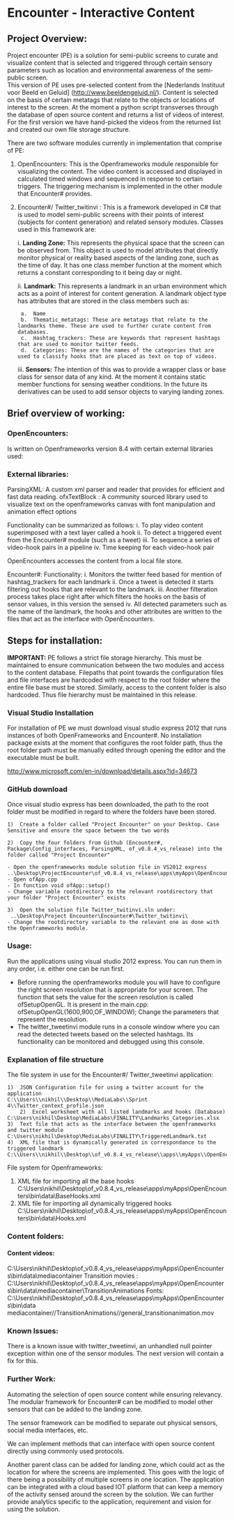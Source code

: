 # Encounter - Interactive Content

## Project Overview:

Project encounter (PE) is a solution for semi-public screens to curate and visualize content that is selected and triggered through certain sensory parameters such as location and environmental awareness of the semi-public screen.  
This version of PE uses pre-selected content from the [Nederlands Instituut voor Beeld en Geluid] (http://www.beeldengeluid.nl/). Content is selected on the basis of certain metatags that relate to the objects or locations of interest to the screen. At the moment a python script transverses through the database of open source content and returns a list of videos of interest. For the first version we have hand-picked the videos from the returned list and created our own file storage structure.

There are two software modules currently in implementation that comprise of PE:

1. OpenEncounters: This is the Openframeworks module responsible for visualizing the content. The video content is accessed and displayed in calculated timed windows and sequenced in response to certain triggers. The triggering mechanism is implemented in the other module that Encounter# provides. 

2. Encounter#/ Twitter_twitinvi : This is a framework developed in C# that is used to model semi-public screens with their points of interest (subjects for content generation) and related sensory modules. Classes used in this framework are:

	i.	**Landing Zone:** This represents the physical space that the screen can be observed from. This object is used to model attributes that directly monitor physical or reality based aspects of the landing zone, such as the time of day. It has one class member function at the moment which returns a constant corresponding to it being day or night.

	ii.	**Landmark:** This represents a landmark in an urban environment which acts as a point of interest for content generation. A landmark object type has attributes that are stored in the class members such as:

		a.	Name
		b.	Thematic_metatags: These are metatags that relate to the landmarks theme. These are used to further curate content from databases.
		c.	Hashtag_trackers: These are keywords that represent hashtags that are used to monitor twitter feeds.
		d.	Categories: These are the names of the categories that are used to classify hooks that are placed as text on top of videos.
        
	iii. **Sensors:** The intention of this was to provide a wrapper class or base class for sensor data of any kind. At the moment it contains static member functions for sensing weather conditions. In the future its derivatives can be used to add sensor objects to varying landing zones.  

## Brief overview of working: 

### OpenEncounters: 
Is written on Openframeworks version 8.4 with certain external libraries used:

### External libraries:
ParsingXML: A custom xml parser and reader that provides for efficient and fast data reading. 
ofxTextBlock : A community sourced library used to visualize text on the openframeworks canvas with font manipulation and animation effect options

Functionality can be summarized as follows:
	i.	To play video content superimposed with a text layer called a hook
	ii.	To detect a triggered event from the Encounter# module (such as a tweet) 
	iii.	To sequence a series of video-hook pairs in a pipeline
	iv.	Time keeping for each video-hook pair 

OpenEncounters accesses the content from a local file store. 

Encounter#:
Functionality:
i.	Monitors the twitter feed based for mention of hashtag_trackers for each landmark
ii.	Once a tweet is detected it starts filtering out hooks that are relevant to the landmark.
iii.	Another filteration process takes place right after which filters the hooks on the basis of sensor values, in this version the sensed 
iv.	All detected parameters such as the name of the landmark, the hooks and other attributes are written to the files that act as the interface with OpenEncounters.

## Steps for installation:
**IMPORTANT:** PE follows a strict file storage hierarchy. This must be maintained to ensure communication between the two modules and access to the content database. Filepaths that point towards the configuration files and file interfaces are hardcoded with respect to the root folder where the entire file base must be stored. Similarly, access to the content folder is also hardcoded. Thus file hierarchy must be maintained in this release.

### Visual Studio Installation
For installation of PE we must download visual studio express 2012 that runs instances of both OpenFrameworks and Encounter#. No installation package exists at the moment that configures the root folder path, thus the root folder path must be manually edited through opening the editor and the executable must be built.

http://www.microsoft.com/en-in/download/details.aspx?id=34673

### GitHub download
Once visual studio express has been downloaded, the path to the root folder must be modified in regard to where the folders have been stored.

	1)	Create a folder called "Project Encounter" on your Desktop. Case Sensitive and ensure the space between the two words

	2)	Copy the four folders from Github (Encounter#, Package\Config_interfaces, ParsingXML, of_v0.8.4_vs_release) into the folder called "Project Encounter"

 	- Open the openframeworks module solution file in VS2012 express	  ..\Desktop\ProjectEncounter\of_v0.8.4_vs_release\apps\myApps\OpenEncounters\OpenEncounters.sln
	- Open ofApp.cpp
	- In function void ofApp::setup() 
	- Change variable rootdirectory to the relevant rootdirectory that your folder "Project Encounter" exists

	3)	Open the solution file Twitter_twitinvi.sln under:
	 ..\Desktop\Project Encounter\Encounter#\Twitter_twitinvi\
	- Change the rootdirectory variable to the relevant one as done with the Openframeworks module.

### Usage: 
Run the applications using visual studio 2012 express. 
You can run them in any order, i.e. either one can be run first. 
*	Before running the openframeworks module you will have to configure the right screen resolution that is appropriate for your screen. The function that sets the value for the screen resolution is called ofSetupOpenGL. It is present in the main.cpp:
ofSetupOpenGL(1600,900,OF_WINDOW); 
Change the parameters that represent the resolution.
*	The twitter_tweetinvi module runs in a console window where you can read the detected tweets based on the selected hashtags. Its functionality can be monitored and debugged using this console.
 
### Explanation of file structure
The file system in use for the Encounter#/ Twitter_tweetinvi application:
```
1)	JSON Configuration file for using a twitter account for the application
C:\\Users\\nikhil\\Desktop\\MediaLabs\\Sprint 4\\Twitter_context_profile.json
	2)	Excel worksheet with all listed landmarks and hooks (Database)
C:\Users\nikhil\Desktop\MediaLabs\FINALITY\Landmarks_Categories.xlsx
3)	Text file that acts as the interface between the openframeworks and twitter module
C:\Users\nikhil\Desktop\MediaLabs\FINALITY\TriggeredLandmark.txt
4)	XML file that is dynamically generated in correspondance to the triggered landmark
C:\\Users\\nikhil\\Desktop\\of_v0.8.4_vs_release\\apps\\myApps\\OpenEncounters\\bin\\data\\Hooks.xml
```

File system for Openframeworks:
1) XML file for importing all the base hooks 
C:\\Users\\nikhil\\Desktop\\of_v0.8.4_vs_release\\apps\\myApps\\OpenEncounters\\bin\\data\\BaseHooks.xml
2) XML file for importing all dynamically triggered hooks
C:\\Users\\nikhil\\Desktop\\of_v0.8.4_vs_release\\apps\\myApps\\OpenEncounters\\bin\\data\\Hooks.xml

### Content folders:

#### Content videos:
C:\Users\nikhil\Desktop\of_v0.8.4_vs_release\apps\myApps\OpenEncounters\bin\data\mediacontainer
Transition movies : C:\Users\nikhil\Desktop\of_v0.8.4_vs_release\apps\myApps\OpenEncounters\bin\data\mediacontainer\TransitionAnimations
Fonts: C:\Users\nikhil\Desktop\of_v0.8.4_vs_release\apps\myApps\OpenEncounters\bin\data\
mediacontainer//TransitionAnimations//general_transitionanimation.mov



### Known Issues:
There is a known issue with twitter_tweetinvi, an unhandled null pointer exception within one of the sensor modules. The next version will contain a fix for this. 

### Further Work:
Automating the selection of open source content while ensuring relevancy. 
The modular framework for Encounter# can be modified to model other sensors that can be added to the landing zone.

The sensor framework can be modified to separate out physical sensors, social media interfaces, etc.

We can implement methods that can interface with open source content directly using commonly used protocols.

Another parent class can be added for landing zone, which could act as the location for where the screens are implemented. This goes with the logic of there being a possibility of multiple screens in one location.
The application can be integrated with a cloud based IOT platform that can keep a memory of the activity sensed around the screen by the solution. We can further provide analytics specific to the application, requirement and vision for using the solution.
